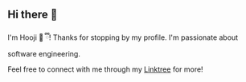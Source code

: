 ## Hi there 👋

<!--
**hoojinguyen/hoojinguyen** is a ✨ _special_ ✨ repository because its `README.md` (this file) appears on your GitHub profile.

Here are some ideas to get you started:

- 🔭 I’m currently working on ...
- 🌱 I’m currently learning ...
- 👯 I’m looking to collaborate on ...
- 🤔 I’m looking for help with ...
- 💬 Ask me about ...
- 📫 How to reach me: ...
- 😄 Pronouns: ...
- ⚡ Fun fact: ...
-->

I'm Hooji 🐯 ྀི! Thanks for stopping by my profile. I'm passionate about software engineering. 

Feel free to connect with me through my [Linktree](https://linktr.ee/hoojinguyen) for more!
